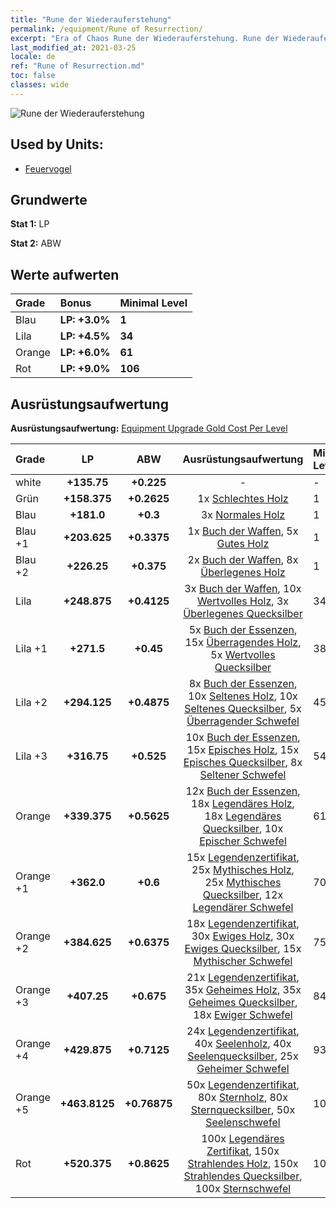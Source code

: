 ```yaml
---
title: "Rune der Wiederauferstehung"
permalink: /equipment/Rune of Resurrection/
excerpt: "Era of Chaos Rune der Wiederauferstehung. Rune der Wiederauferstehung"
last_modified_at: 2021-03-25
locale: de
ref: "Rune of Resurrection.md"
toc: false
classes: wide
---
```


  ![Rune der Wiederauferstehung](/images/e/e_9072.png)

## Used by Units:

* [Feuervogel](/de/units/Firebird/) 


## Grundwerte
 **Stat 1:** LP

 **Stat 2:** ABW

## Werte aufwerten

  |     Grade    |   Bonus | Minimal Level | 
  |:-------------|:--------|:--------------| 
  | Blau | **LP: +3.0%** | **1** | 
  | Lila | **LP: +4.5%** | **34** | 
  | Orange | **LP: +6.0%** | **61** | 
  | Rot | **LP: +9.0%** | **106** | 


## Ausrüstungsaufwertung
 **Ausrüstungsaufwertung:** [Equipment Upgrade Gold Cost Per Level](/equipment/EquipmentUpgradeCostPerLevel/) 

  |          Grade      | LP | ABW | Ausrüstungsaufwertung | Minimal Level |
  |:--------------------|:---------:|:---------:|:----------------:|:--------------|
  | white | **+135.75** | **+0.225** | - | - |
  | Grün | **+158.375** | **+0.2625** | 1x [Schlechtes Holz](/de/Items/mat_1/) | 1 |
  | Blau | **+181.0** | **+0.3** | 3x [Normales Holz](/de/Items/mat_7/) | 1 |
  | Blau +1 | **+203.625** | **+0.3375** | 1x [Buch der Waffen](/de/Items/mat_18/), 5x [Gutes Holz](/de/Items/mat_13/) | 1 |
  | Blau +2 | **+226.25** | **+0.375** | 2x [Buch der Waffen](/de/Items/mat_25/), 8x [Überlegenes Holz](/de/Items/mat_20/) | 1 |
  | Lila | **+248.875** | **+0.4125** | 3x [Buch der Waffen](/de/Items/mat_32/), 10x [Wertvolles Holz](/de/Items/mat_27/), 3x [Überlegenes Quecksilber](/de/Items/mat_21/) | 34 |
  | Lila +1 | **+271.5** | **+0.45** | 5x [Buch der Essenzen](/de/Items/mat_39/), 15x [Überragendes Holz](/de/Items/mat_34/), 5x [Wertvolles Quecksilber](/de/Items/mat_28/) | 38 |
  | Lila +2 | **+294.125** | **+0.4875** | 8x [Buch der Essenzen](/de/Items/mat_46/), 10x [Seltenes Holz](/de/Items/mat_41/), 10x [Seltenes Quecksilber](/de/Items/mat_42/), 5x [Überragender Schwefel](/de/Items/mat_36/) | 45 |
  | Lila +3 | **+316.75** | **+0.525** | 10x [Buch der Essenzen](/de/Items/mat_53/), 15x [Episches Holz](/de/Items/mat_48/), 15x [Episches Quecksilber](/de/Items/mat_49/), 8x [Seltener Schwefel](/de/Items/mat_43/) | 54 |
  | Orange | **+339.375** | **+0.5625** | 12x [Buch der Essenzen](/de/Items/mat_60/), 18x [Legendäres Holz](/de/Items/mat_55/), 18x [Legendäres Quecksilber](/de/Items/mat_56/), 10x [Epischer Schwefel](/de/Items/mat_50/) | 61 |
  | Orange +1 | **+362.0** | **+0.6** | 15x [Legendenzertifikat](/de/Items/mat_67/), 25x [Mythisches Holz](/de/Items/mat_62/), 25x [Mythisches Quecksilber](/de/Items/mat_63/), 12x [Legendärer Schwefel](/de/Items/mat_57/) | 70 |
  | Orange +2 | **+384.625** | **+0.6375** | 18x [Legendenzertifikat](/de/Items/mat_74/), 30x [Ewiges Holz](/de/Items/mat_69/), 30x [Ewiges Quecksilber](/de/Items/mat_70/), 15x [Mythischer Schwefel](/de/Items/mat_64/) | 75 |
  | Orange +3 | **+407.25** | **+0.675** | 21x [Legendenzertifikat](/de/Items/mat_81/), 35x [Geheimes Holz](/de/Items/mat_76/), 35x [Geheimes Quecksilber](/de/Items/mat_77/), 18x [Ewiger Schwefel](/de/Items/mat_71/) | 84 |
  | Orange +4 | **+429.875** | **+0.7125** | 24x [Legendenzertifikat](/de/Items/mat_88/), 40x [Seelenholz](/de/Items/mat_83/), 40x [Seelenquecksilber](/de/Items/mat_84/), 25x [Geheimer Schwefel](/de/Items/mat_78/) | 93 |
  | Orange +5 | **+463.8125** | **+0.76875** | 50x [Legendenzertifikat](/de/Items/mat_95/), 80x [Sternholz](/de/Items/mat_90/), 80x [Sternquecksilber](/de/Items/mat_91/), 50x [Seelenschwefel](/de/Items/mat_85/) | 101 |
  | Rot | **+520.375** | **+0.8625** | 100x [Legendäres Zertifikat](/de/Items/mat_102/), 150x [Strahlendes Holz](/de/Items/mat_97/), 150x [Strahlendes Quecksilber](/de/Items/mat_98/), 100x [Sternschwefel](/de/Items/mat_92/) | 106 |

